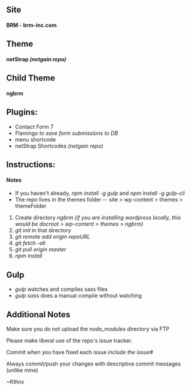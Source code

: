 ## Site

#### BRM - brm-inc.com


## Theme

#### netStrap *(netgain repo)*


## Child Theme

#### ngbrm


## Plugins:

* Contact Form 7
* Flamingo *to save form submissions to DB*
* menu shortcode
* netStrap Shortcodes *(netgain repo)*


## Instructions:

#### Notes

* If you haven't already, *npm install -g gulp* and *npm install -g gulp-cli*
* The repo lives in the themes folder -- site > wp-content > themes > themeFolder

1. Create directory *ngbrm*
*(if you are installing wordpress locally, this would be docroot > wp-content > themes > ngbrm)*
2. *git init* in that directory
3. *git remote add origin repoURL*
4. *git fetch -all*
5. *git pull origin master*
6. *npm install*

## Gulp

* *gulp* watches and compiles sass files
* *gulp sass* does a manual compile without watching

## Additional Notes

Make sure you do not upload the *node_modules* directory via FTP

Please make liberal use of the repo's issue tracker.

Commit when you have fixed each issue *include the issue#*

Always commit/push your changes with descriptive commit messages (unlike mine)

 *~Kthnx*
